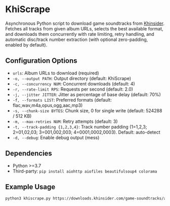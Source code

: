 # KhiScrape
Asynchronous Python script to download game soundtracks from [Khinsider](https://downloads.khinsider.com/).
Fetches all tracks from given album URLs, selects the best available format, and downloads them concurrently with rate limiting, retry handling, and automatic disc/track number extraction (with optional zero-padding, enabled by default).

## Configuration Options
- `urls`: Album URLs to download (required)
- `-o, --output PATH`: Output directory (default: KhiScrape)
- `-c, --concurrency NUM`: Concurrent downloads (default: 4)
- `-r, --rate-limit RPS`: Requests per second (default: 2.0)
- `-j, --jitter JITTER`: Jitter as percentage of base delay (default: 70%)
- `-f, --formats LIST`: Preferred formats (default: flac,wav,m4a,opus,ogg,aac,mp3)
- `-s, --chunk-size BYTES`: Chunk size, 0 for single write (default: 524288 / 512 KB)
- `-m, --max-retries NUM`: Retry attempts (default: 3)
- `-t, --track-padding {1,2,3,4}`: Track number padding (1=1,2,3; 2=01,02,03; 3=001,002,003; 4=0001,0002,0003). Default: auto-detect
- `-d, --debug`: Enable debug output (mess)

## Dependencies
- Python >=3.7
- Third-party: `pip install aiohttp aiofiles beautifulsoup4 colorama`

## Example Usage
```sh
python3 khiscrape.py https://downloads.khinsider.com/game-soundtracks/album/mario-kart-8-full-gamerip
```
